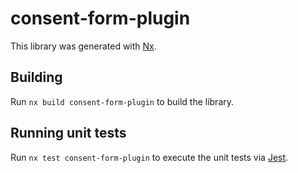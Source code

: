 # consent-form-plugin

This library was generated with [Nx](https://nx.dev).

## Building

Run `nx build consent-form-plugin` to build the library.

## Running unit tests

Run `nx test consent-form-plugin` to execute the unit tests via [Jest](https://jestjs.io).
